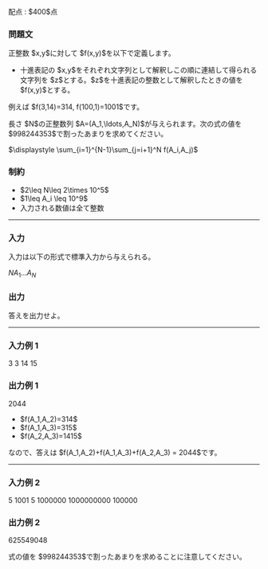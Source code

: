 
<div>

<span>

<span>

<p>
配点 : $400$点
</p>

<div>

<section>

### **問題文**

<p>
正整数 $x,y$に対して $f(x,y)$を以下で定義します。
</p>

<ul>

<li>
十進表記の $x,y$をそれぞれ文字列として解釈しこの順に連結して得られる文字列を $z$とする。$z$を十進表記の整数として解釈したときの値を $f(x,y)$とする。
</li>

</ul>

<p>
例えば $f(3,14)=314, f(100,1)=1001$です。
</p>

<p>
長さ $N$の正整数列 $A=(A_1,\ldots,A_N)$が与えられます。次の式の値を $998244353$で割ったあまりを求めてください。
</p>

<div>
$\displaystyle \sum_{i=1}^{N-1}\sum_{j=i+1}^N f(A_i,A_j)$
</div>

<p>



</p>

</section>

</div>

<div>

<section>

### **制約**

<ul>

<li>
$2\leq N\leq 2\times 10^5$
</li>

<li>
$1\leq A_i \leq 10^9$
</li>

<li>
入力される数値は全て整数
</li>

</ul>

</section>

</div>

---

<div>

<div>

<section>

### **入力**

<p>
入力は以下の形式で標準入力から与えられる。
</p>

<div>

$N$$A_1$$\ldots$$A_N$
</div>

</section>

</div>

<div>

<section>

### **出力**

<p>
答えを出力せよ。
</p>

</section>

</div>

</div>

---

<div>

<section>

### **入力例 1**

<div>

3
3 14 15

</div>

</section>

</div>

<div>

<section>

### **出力例 1**

<div>

2044

</div>

<ul>

<li>
$f(A_1,A_2)=314$
</li>

<li>
$f(A_1,A_3)=315$
</li>

<li>
$f(A_2,A_3)=1415$
</li>

</ul>

<p>
なので、答えは $f(A_1,A_2)+f(A_1,A_3)+f(A_2,A_3) = 2044$です。
</p>

</section>

</div>

---

<div>

<section>

### **入力例 2**

<div>

5
1001 5 1000000 1000000000 100000

</div>

</section>

</div>

<div>

<section>

### **出力例 2**

<div>

625549048

</div>

<p>
式の値を $998244353$で割ったあまりを求めることに注意してください。
</p>

</section>

</div>

</span>

</span>

</div>
